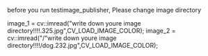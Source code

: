before you run testimage_publisher, Please change image directory


image_1 = cv::imread("write down youre image directory!!!!.325.jpg",CV_LOAD_IMAGE_COLOR);
image_2 = cv::imread("/"write down youre image directory!!!!/dog.232.jpg",CV_LOAD_IMAGE_COLOR);
